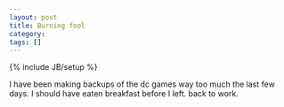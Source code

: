 ```yaml
---
layout: post
title: Burning fool
category: 
tags: []
---
```

{% include JB/setup %}

I have been making backups of the dc games way too much the last few days.
I should have eaten breakfast before I left.  back to work.
